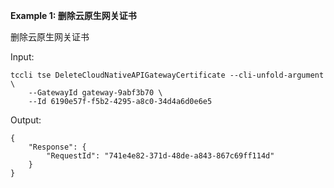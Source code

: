 **Example 1: 删除云原生网关证书**

删除云原生网关证书

Input: 

```
tccli tse DeleteCloudNativeAPIGatewayCertificate --cli-unfold-argument  \
    --GatewayId gateway-9abf3b70 \
    --Id 6190e57f-f5b2-4295-a8c0-34d4a6d0e6e5
```

Output: 
```
{
    "Response": {
        "RequestId": "741e4e82-371d-48de-a843-867c69ff114d"
    }
}
```


